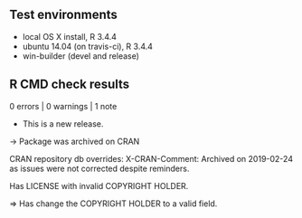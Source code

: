 ## Test environments
* local OS X install, R 3.4.4
* ubuntu 14.04 (on travis-ci), R 3.4.4
* win-builder (devel and release)

## R CMD check results

0 errors | 0 warnings | 1 note

* This is a new release.

-> Package was archived on CRAN
   
CRAN repository db overrides:
X-CRAN-Comment: Archived on 2019-02-24 as issues were not corrected despite reminders.

Has LICENSE with invalid COPYRIGHT HOLDER.
 
 => Has change the COPYRIGHT HOLDER to a valid field.
